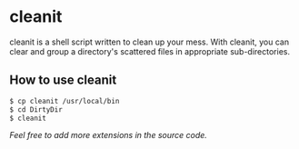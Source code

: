 # cleanit

cleanit is a shell script written to clean up your mess. With cleanit, you can clear and group a directory's scattered files in appropriate sub-directories.

## How to use cleanit

```sh
$ cp cleanit /usr/local/bin
$ cd DirtyDir
$ cleanit
```

*Feel free to add more extensions in the source code.*